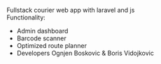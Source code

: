 
Fullstack courier web app with laravel and js<br>
Functionality:
- Admin dashboard
- Barcode scanner
- Optimized route planner
- Developers Ognjen Boskovic & Boris Vidojkovic

